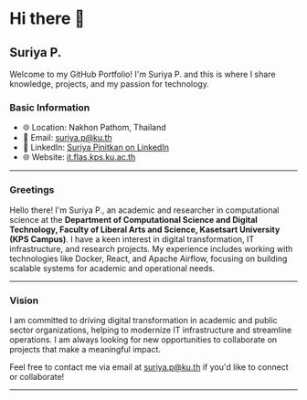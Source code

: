# Hi there 👋  
## Suriya P.

Welcome to my GitHub Portfolio! I'm Suriya P. and this is where I share knowledge, projects, and my passion for technology.

### Basic Information  
- 🌐 Location: Nakhon Pathom, Thailand  
- 📧 Email: [suriya.p@ku.th](mailto:suriya.p@ku.th)  
- 🔗 LinkedIn: [Suriya Pinitkan on LinkedIn](https://www.linkedin.com/in/suriya-pinitkan-636593181/)  
- 🌐 Website: [it.flas.kps.ku.ac.th](https://it.flas.kps.ku.ac.th/)  

---

### Greetings  
Hello there! I'm Suriya P., an academic and researcher in computational science at the **Department of Computational Science and Digital Technology, Faculty of Liberal Arts and Science, Kasetsart University (KPS Campus)**. I have a keen interest in digital transformation, IT infrastructure, and research projects. My experience includes working with technologies like Docker, React, and Apache Airflow, focusing on building scalable systems for academic and operational needs.  

---
### Vision  
I am committed to driving digital transformation in academic and public sector organizations, helping to modernize IT infrastructure and streamline operations. I am always looking for new opportunities to collaborate on projects that make a meaningful impact.  

Feel free to contact me via email at [suriya.p@ku.th](mailto:suriya.p@ku.th) if you'd like to connect or collaborate!

---

<!--
**suriyapi/suriyapi** is a ✨ _special_ ✨ repository because its `README.md` (this file) appears on your GitHub profile.

Here are some ideas to get you started:

- 🔭 I’m currently working on ...
- 🌱 I’m currently learning ...
- 👯 I’m looking to collaborate on ...
- 🤔 I’m looking for help with ...
- 💬 Ask me about ...
- 📫 How to reach me: ...
- 😄 Pronouns: ...
- ⚡ Fun fact: ...
-->
